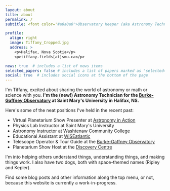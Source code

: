 ```yaml
---
layout: about
title: about
permalink: /
subtitle: <font color='#a0a0a0'>Observatory Keeper (aka Astronomy Technician) at Saint Mary's University for the Burke-Gaffney Observatory</font>

profile:
  align: right
  image: Tiffany_Cropped.jpg
  address: >
    <p>Halifax, Nova Scotia</p>
    <p>tiffany.fields[at]smu.ca</p>

news: true  # includes a list of news items
selected_papers: false # includes a list of papers marked as "selected={true}"
social: true  # includes social icons at the bottom of the page
---
```


I'm Tiffany, excited about sharing the world of astronomy or math or science with you. 
<b>I'm the (new!) Astronomy Technician for the [Burke-Gaffney Observatory](https://observatory.smu.ca) at Saint Mary's University in Halifax, NS.</b>

Here's some of the neat positions I've held in the recent past:
* Virtual Planetarium Show Presenter at [Astronomy in Action](https://www.astronomyinaction.com/)
* Physics Lab Instructor at Saint Mary's University
* Astronomy Instructor at Washtenaw Community College
* Educational Assistant at [WISEatlantic](http://wiseatlantic.ca/)
* Telescope Operator & Tour Guide at the [Burke-Gaffney Observatory](https://observatory.smu.ca)
* Planetarium Show Host at the [Discovery Centre](https://thediscoverycentre.ca/)
<a rel="me" href="https://astrodon.social/@tiffzny"></a>

I'm into helping others understand things, understanding things, and making things work. I also have two dogs, both with space-themed names (Ripley and Kepler).

Find some blog posts and other information along the top menu, or not, because this website is currently a work-in-progress.